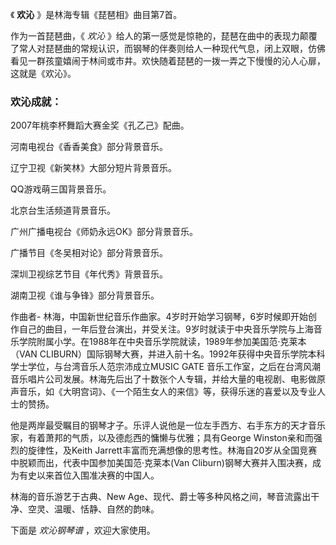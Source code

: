 

《 **欢沁** 》是林海专辑《琵琶相》曲目第7首。

作为一首琵琶曲，《 _欢沁_
》给人的第一感觉是惊艳的，琵琶在曲中的表现力颠覆了常人对琵琶曲的常规认识，而钢琴的伴奏则给人一种现代气息，闭上双眼，仿佛看见一群孩童嬉闹于林间或市井。欢快随着琵琶的一拨一弄之下慢慢的沁人心扉，这就是《欢沁》。

### 欢沁成就：

2007年桃李杯舞蹈大赛金奖《孔乙己》配曲。

河南电视台《香香美食》部分背景音乐。

辽宁卫视《新笑林》大部分短片背景音乐。

QQ游戏萌三国背景音乐。

北京台生活频道背景音乐。

广州广播电视台《师奶永远OK》部分背景音乐。

广播节目《冬吴相对论》部分背景音乐。

深圳卫视综艺节目《年代秀》背景音乐。

湖南卫视《谁与争锋》部分背景音乐。

  

作曲者-
林海，中国新世纪音乐作曲家。4岁时开始学习钢琴，6岁时候即开始创作自己的曲目，一年后登台演出，并受关注。9岁时就读于中央音乐学院与上海音乐学院附属小学。在1988年在中央音乐学院就读，1989年参加美国范·克莱本（VAN
CLIBURN）国际钢琴大赛，并进入前十名。1992年获得中央音乐学院本科学士学位，与台湾音乐人范宗沛成立MUSIC GATE
音乐工作室，之后在台湾风潮音乐唱片公司发展。林海先后出了十数张个人专辑，并给大量的电视剧、电影做原声音乐，如《大明宫词》、《一个陌生女人的来信》等，获得乐迷的喜爱以及专业人士的赞扬。

他是两岸最受瞩目的钢琴才子。乐评人说他是一位左手西方、右手东方的天才音乐家，有着萧邦的气质，以及德彪西的慵懒与优雅；具有George
Winston亲和而强烈的旋律性，及Keith Jarrett丰富而充满想像的思考性。林海自20岁从全国竞赛中脱颖而出，代表中国参加美国范·克莱本(Van
Cliburn)钢琴大赛并入围决赛，成为有史以来首位入围准决赛的中国人。

林海的音乐游艺于古典、New Age、现代、爵士等多种风格之间，琴音流露出干净、空灵、温暖、恬静、自然的韵味。

下面是 _欢沁钢琴谱_ ，欢迎大家使用。

